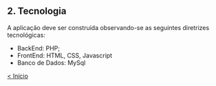## 2. Tecnologia

A aplicação deve ser construída observando-se as seguintes diretrizes tecnológicas:

* BackEnd: PHP;
* FrontEnd: HTML, CSS, Javascript
* Banco de Dados: MySql

[< Início](../../README.md)
